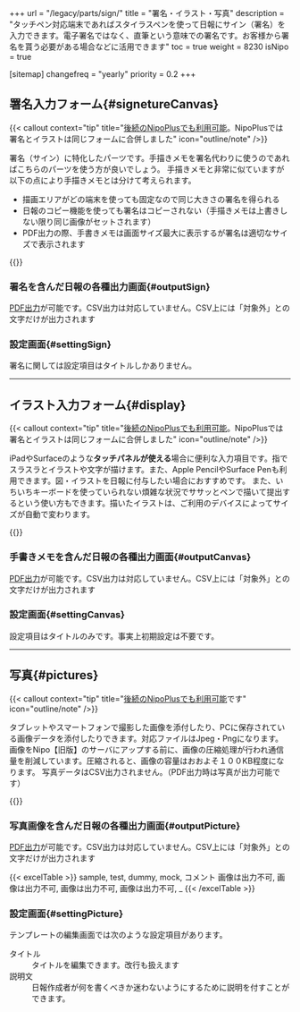 +++
url = "/legacy/parts/sign/"
title = "署名・イラスト・写真"
description = "タッチペン対応端末であればスタイラスペンを使って日報にサイン（署名）を入力できます。電子署名ではなく、直筆という意味での署名です。お客様から署名を貰う必要がある場合などに活用できます"
toc = true
weight = 8230
isNipo = true

[sitemap]
  changefreq = "yearly"
  priority = 0.2
+++

## 署名入力フォーム{#signetureCanvas}

{{< callout context="tip" title="[後続のNipoPlusでも利用可能](/docs/manual/initial-setting/template/binarys/#sign)。NipoPlusでは署名とイラストは同じフォームに合併しました" icon="outline/note" />}}

署名（サイン）に特化したパーツです。手描きメモを署名代わりに使うのであればこちらのパーツを使う方が良いでしょう。
手描きメモと非常に似ていますが以下の点により手描きメモとは分けて考えられます。

- 描画エリアがどの端末を使っても固定なので同じ大きさの署名を得られる
- 日報のコピー機能を使っても署名はコピーされない（手描きメモは上書きしない限り同じ画像がセットされます）
- PDF出力の際、手書きメモは画面サイズ最大に表示するが署名は適切なサイズで表示されます

{{<iTablet filename="img/sign1" msg="署名を日報に添付した様子"  alice="ok">}}

### 署名を含んだ日報の各種出力画面{#outputSign}

[PDF出力](/legacy/manual/pdf/)が可能です。CSV出力は対応していません。CSV上には「対象外」との文字だけが出力されます

### 設定画面{#settingSign}

署名に関しては設定項目はタイトルしかありません。

---

## イラスト入力フォーム{#display}

{{< callout context="tip" title="[後続のNipoPlusでも利用可能](/docs/manual/initial-setting/template/binarys/#sign)。NipoPlusでは署名とイラストは同じフォームに合併しました" icon="outline/note" />}}

iPadやSurfaceのような**タッチパネルが使える**場合に便利な入力項目です。指でスラスラとイラストや文字が描けます。また、Apple PencilやSurface Penも利用できます。図・イラストを日報に付与したい場合におすすめです。
また、いちいちキーボードを使っていられない煩雑な状況でササッとペンで描いて提出するという使い方もできます。描いたイラストは、ご利用のデバイスによってサイズが自動で変わります。

{{<iTablet filename="img/canvas" msg="手書きメモを日報に添付した様子"  alice="ok">}}

### 手書きメモを含んだ日報の各種出力画面{#outputCanvas}

[PDF出力](/legacy/manual/pdf/)が可能です。CSV出力は対応していません。CSV上には「対象外」との文字だけが出力されます

### 設定画面{#settingCanvas}

設定項目はタイトルのみです。事実上初期設定は不要です。

---

## 写真{#pictures}

{{< callout context="tip" title="[後続のNipoPlusでも利用可能](/docs/manual/initial-setting/template/binarys/#picture)です" icon="outline/note" />}}

タブレットやスマートフォンで撮影した画像を添付したり、PCに保存されている画像データを添付したりできます。対応ファイルはJpeg・Pngになります。
画像をNipo【旧版】のサーバにアップする前に、画像の圧縮処理が行われ通信量を削減しています。圧縮されると、画像の容量はおおよそ１００KB程度になります。
写真データはCSV出力されません。（PDF出力時は写真が出力可能です）

{{<iTablet filename="img/picture" msg="日報に画像を添付する画面イメージ"  alice="ok">}}

### 写真画像を含んだ日報の各種出力画面{#outputPicture}

[PDF出力](/legacy/manual/pdf/)が可能です。CSV出力は対応していません。CSV上には「対象外」との文字だけが出力されます

{{< excelTable >}}
sample, test, dummy, mock, コメント
画像は出力不可, 画像は出力不可, 画像は出力不可, 画像は出力不可, \_
{{< /excelTable >}}

### 設定画面{#settingPicture}

テンプレートの編集画面では次のような設定項目があります。

<dl class="basic">
  <dt>タイトル</dt>
  <dd>タイトルを編集できます。改行も扱えます</dd>
  <dt>説明文</dt>
  <dd>日報作成者が何を書くべきか迷わないようにするために説明を付すことができます。</dd>
</dl>
